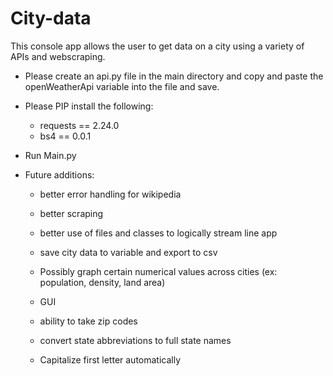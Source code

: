 # City-data

This console app allows the user to get data on a city using a variety of APIs and webscraping. 


* Please create an api.py file in the main directory and copy and paste the openWeatherApi variable into the file and save.

* Please PIP install the following:

    * requests == 2.24.0
    * bs4 == 0.0.1

* Run Main.py


* Future additions: 
    * better error handling for wikipedia
    * better scraping
    * better use of files and classes to logically stream line app
    * save city data to variable and export to csv
    * Possibly graph certain numerical values across cities (ex: population, density, land area)
    * GUI

    * ability to take zip codes
    * convert state abbreviations to full state names
    * Capitalize first letter automatically 